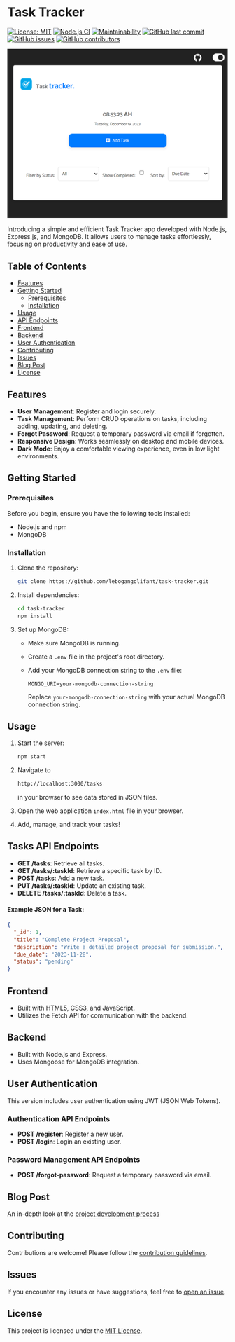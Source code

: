 # Task Tracker

[![License: MIT](https://img.shields.io/badge/License-MIT-yellow.svg)](https://opensource.org/licenses/MIT)
[![Node.js CI](https://github.com/lebogangolifant/task-tracker/actions/workflows/node.js.yml/badge.svg)](https://github.com/lebogangolifant/task-tracker/actions/workflows/node.js.yml)
[![Maintainability](https://api.codeclimate.com/v1/badges/abcdefg/maintainability)](https://codeclimate.com/github/lebogangolifant/task-tracker/maintainability)
[![GitHub last commit](https://img.shields.io/github/last-commit/lebogangolifant/task-tracker)](https://github.com/lebogangolifant/task-tracker/commits/master)
[![GitHub issues](https://img.shields.io/github/issues/lebogangolifant/task-tracker)](https://github.com/lebogangolifant/task-tracker/issues)
[![GitHub contributors](https://img.shields.io/github/contributors/lebogangolifant/task-tracker)](https://github.com/lebogangolifant/task-tracker/graphs/contributors)

![Task Tracker App](img/task_tracker_app.png)

Introducing a simple and efficient Task Tracker app developed with Node.js, Express.js, and MongoDB. It allows users to manage tasks effortlessly, focusing on productivity and ease of use.

## Table of Contents

- [Features](#features)
- [Getting Started](#getting-started)
  - [Prerequisites](#prerequisites)
  - [Installation](#installation)
- [Usage](#usage)
- [API Endpoints](#api-endpoints)
- [Frontend](#frontend)
- [Backend](#backend)
- [User Authentication](#user-authentication)
- [Contributing](#contributing)
- [Issues](#issues)
- [Blog Post](#blog-post)
- [License](#license)

## Features

- **User Management**: Register and login securely.
- **Task Management**: Perform CRUD operations on tasks, including adding, updating, and deleting.
- **Forgot Password**: Request a temporary password via email if forgotten.
- **Responsive Design**: Works seamlessly on desktop and mobile devices.
- **Dark Mode**: Enjoy a comfortable viewing experience, even in low light environments.

## Getting Started

### Prerequisites

Before you begin, ensure you have the following tools installed:

- Node.js and npm
- MongoDB

### Installation

1. Clone the repository:

   ```bash
   git clone https://github.com/lebogangolifant/task-tracker.git
   ```

2. Install dependencies:

   ```bash
   cd task-tracker
   npm install
   ```

3. Set up MongoDB:

   - Make sure MongoDB is running.
   - Create a `.env` file in the project's root directory.
   - Add your MongoDB connection string to the `.env` file: 

     ```
     MONGO_URI=your-mongodb-connection-string
     ```

     Replace `your-mongodb-connection-string` with your actual MongoDB connection string.


## Usage

1. Start the server:

   ```bash
   npm start
   ```
2. Navigate to
    ```bash
   http://localhost:3000/tasks
   ```
   in your browser to see data stored in  JSON files.

3. Open the web application ``index.html`` file in your browser.

4. Add, manage, and track your tasks!

## Tasks API Endpoints

- **GET /tasks**: Retrieve all tasks.
- **GET /tasks/:taskId**: Retrieve a specific task by ID.
- **POST /tasks**: Add a new task.
- **PUT /tasks/:taskId**: Update an existing task.
- **DELETE /tasks/:taskId**: Delete a task.


#### **Example JSON for a Task:**
```json
{
  "_id": 1,
  "title": "Complete Project Proposal",
  "description": "Write a detailed project proposal for submission.",
  "due_date": "2023-11-28",
  "status": "pending"
}
```

## Frontend

- Built with HTML5, CSS3, and JavaScript.
- Utilizes the Fetch API for communication with the backend.

## Backend

- Built with Node.js and Express.
- Uses Mongoose for MongoDB integration.

## User Authentication

This version includes user authentication using JWT (JSON Web Tokens). 

### Authentication API Endpoints

- **POST /register**: Register a new user.
- **POST /login**: Login an existing user.

### Password Management API Endpoints

- **POST /forgot-password**: Request a temporary password via email.

## Blog Post

An in-depth look at the [project development process](https://bit.ly/task_tracker_blog)

## Contributing

Contributions are welcome! Please follow the [contribution guidelines](CONTRIBUTING.md).

## Issues

If you encounter any issues or have suggestions, feel free to [open an issue](https://github.com/lebogangolifant/task-tracker/issues).

## License

This project is licensed under the [MIT License](LICENSE).
